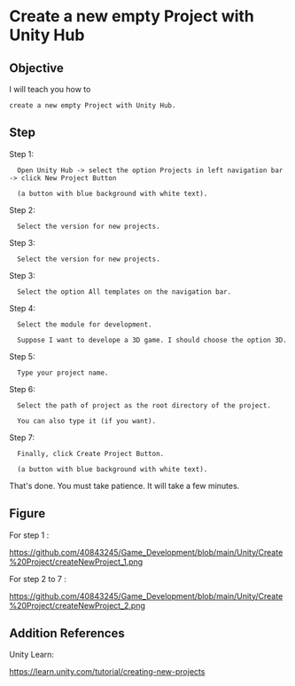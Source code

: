 # Create a new empty Project with Unity Hub
## Objective
I will teach you how to 
    
    create a new empty Project with Unity Hub.

## Step
Step 1: 

      Open Unity Hub -> select the option Projects in left navigation bar -> click New Project Button 
      
      (a button with blue background with white text). 
      
Step 2: 

      Select the version for new projects.
      
Step 3: 

      Select the version for new projects.
      
Step 3: 

      Select the option All templates on the navigation bar.    
      
 Step 4: 

      Select the module for development. 
      
      Suppose I want to develope a 3D game. I should choose the option 3D.
      
   
  Step 5: 

      Type your project name.
      
  Step 6: 

      Select the path of project as the root directory of the project. 
      
      You can also type it (if you want).
      
  Step 7: 

      Finally, click Create Project Button.
      
      (a button with blue background with white text). 
 
 That's done. You must take patience. It will take a few minutes.

## Figure
For step 1 :

https://github.com/40843245/Game_Development/blob/main/Unity/Create%20Project/createNewProject_1.png

For step 2 to 7 :

https://github.com/40843245/Game_Development/blob/main/Unity/Create%20Project/createNewProject_2.png

## Addition References

Unity Learn:

https://learn.unity.com/tutorial/creating-new-projects
      
      
